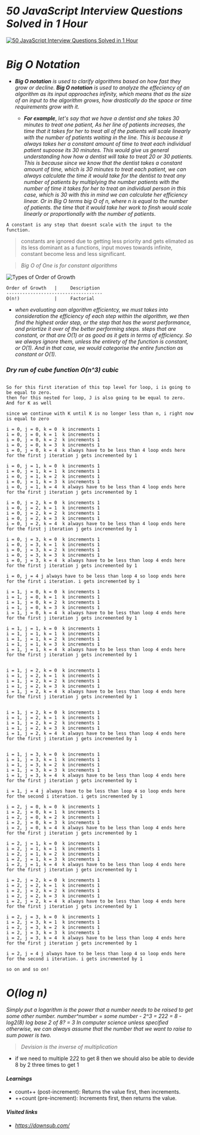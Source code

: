 # ***50 JavaScript Interview Questions Solved in 1 Hour***

[![50 JavaScript Interview Questions Solved in 1 Hour](https://img.youtube.com/vi/qTszFuibDEg/maxresdefault.jpg)](https://youtu.be/qTszFuibDEg) 

# ***Big O Notation***

- ***Big O notation*** *is used to clarify algorithms based on how fast they grow or decline.* ***Big O notation*** *is used to analyze the effeciency of an algorithm as its input approaches infinity, which means that as the size of an input to the algorithm grows, how drastically do the space or time requirements grow with it.* 

  - ***For example***, *let's say that we have a dentist and she takes 30 minutes to treat one patient, As her line of patients increases, the time that it takes for her to treat all of the patients will scale linearly with the number of patients waiting in the line. This is because it always takes her a constant amount of time to treat each individual patient supoose its 30 minutes. This would give us general understanding how how a dentist will take to treat 20 or 30 patients. This is because since we know that the dentist takes a constant amount of time, which is 30 minutes to treat each patient, we can always calculate the time it would take for the dentist to treat any number of patients by multiplying the number patients with the number of time it takes for her to treat an individual person in this case, which is 30 with this in mind we can calculate her efficiency linear. Or in Big O terms big O of n, where n is equal to the number of patients. the time that it would take her work to finsh would scale linearly or proportionally with the number of patients*.

`A constant is any step that doesnt scale with the input to the function.`
> constants are ignored due to getting less priority and gets elimated as its less dominant
>  as a functions, input moves towards infinite, constant become less and less significant.

> *Big O of One is for constant algorithms*

![Types of Order of Growth](https://learningmonkey.in/wp-content/uploads/2022/07/Types-of-Order-of-Growth-of-an-Algorithm.png)

```
Order of Growth   |     Description
------------------------------------
O(n!)             |     Factorial
```

- *when evaluating aan algorithm efficientcy, we must takes into consideration the efficiency of each step within the algorithm, we then find the highest order step, or the step that has the worst performance, and priortize it over of the better performing steps. steps that are constant, or that are O(1) or as good as it gets in terms of efficiency. So we always ignore them, unless the entirety of the function is constant, or O(1). And in that case, we would categorise the entire function as constant or O(1).* 

### ***Dry run of cube function O(n^3) cubic***

```

So for this first iteration of this top level for loop, i is going to  be equal to zero. 
then for this nested for loop, J is also going to be equal to zero. 
And for K as well 

since we continue with K until K is no longer less than n, i right now is equal to zero

i = 0, j = 0, k = 0  k increments 1
i = 0, j = 0, k = 1  k increments 1
i = 0, j = 0, k = 2  k increments 1
i = 0, j = 0, k = 3  k increments 1
i = 0, j = 0, k = 4  k always have to be less than 4 loop ends here for the first j iteration j gets incremented by 1

i = 0, j = 1, k = 0  k increments 1
i = 0, j = 1, k = 1  k increments 1
i = 0, j = 1, k = 2  k increments 1
i = 0, j = 1, k = 3  k increments 1
i = 0, j = 1, k = 4  k always have to be less than 4 loop ends here for the first j iteration j gets incremented by 1

i = 0, j = 2, k = 0  k increments 1
i = 0, j = 2, k = 1  k increments 1
i = 0, j = 2, k = 2  k increments 1
i = 0, j = 2, k = 3  k increments 1
i = 0, j = 2, k = 4  k always have to be less than 4 loop ends here for the first j iteration j gets incremented by 1

i = 0, j = 3, k = 0  k increments 1
i = 0, j = 3, k = 1  k increments 1
i = 0, j = 3, k = 2  k increments 1
i = 0, j = 3, k = 3  k increments 1
i = 0, j = 3, k = 4  k always have to be less than loop 4 ends here for the first j iteration j gets incremented by 1

i = 0, j = 4 j always have to be less than loop 4 so loop ends here for the first i iteration. i gets incremented by 1

i = 1, j = 0, k = 0  k increments 1
i = 1, j = 0, k = 1  k increments 1
i = 1, j = 0, k = 2  k increments 1
i = 1, j = 0, k = 3  k increments 1
i = 1, j = 0, k = 4  k always have to be less than loop 4 ends here for the first j iteration j gets incremented by 1

i = 1, j = 1, k = 0  k increments 1
i = 1, j = 1, k = 1  k increments 1
i = 1, j = 1, k = 2  k increments 1
i = 1, j = 1, k = 3  k increments 1
i = 1, j = 1, k = 4  k always have to be less than loop 4 ends here for the first j iteration j gets incremented by 1


i = 1, j = 2, k = 0  k increments 1
i = 1, j = 2, k = 1  k increments 1
i = 1, j = 2, k = 2  k increments 1
i = 1, j = 2, k = 3  k increments 1
i = 1, j = 2, k = 4  k always have to be less than loop 4 ends here for the first j iteration j gets incremented by 1


i = 1, j = 2, k = 0  k increments 1
i = 1, j = 2, k = 1  k increments 1
i = 1, j = 2, k = 2  k increments 1
i = 1, j = 2, k = 3  k increments 1
i = 1, j = 2, k = 4  k always have to be less than loop 4 ends here for the first j iteration j gets incremented by 1


i = 1, j = 3, k = 0  k increments 1
i = 1, j = 3, k = 1  k increments 1
i = 1, j = 3, k = 2  k increments 1
i = 1, j = 3, k = 3  k increments 1
i = 1, j = 3, k = 4  k always have to be less than loop 4 ends here for the first j iteration j gets incremented by 1

i = 1, j = 4 j always have to be less than loop 4 so loop ends here for the second i iteration. i gets incremented by 1

i = 2, j = 0, k = 0  k increments 1
i = 2, j = 0, k = 1  k increments 1
i = 2, j = 0, k = 2  k increments 1
i = 2, j = 0, k = 3  k increments 1
i = 2, j = 0, k = 4  k always have to be less than loop 4 ends here for the first j iteration j gets incremented by 1

i = 2, j = 1, k = 0  k increments 1
i = 2, j = 1, k = 1  k increments 1
i = 2, j = 1, k = 2  k increments 1
i = 2, j = 1, k = 3  k increments 1
i = 2, j = 1, k = 4  k always have to be less than loop 4 ends here for the first j iteration j gets incremented by 1

i = 2, j = 2, k = 0  k increments 1
i = 2, j = 2, k = 1  k increments 1
i = 2, j = 2, k = 2  k increments 1
i = 2, j = 2, k = 3  k increments 1
i = 2, j = 2, k = 4  k always have to be less than loop 4 ends here for the first j iteration j gets incremented by 1

i = 2, j = 3, k = 0  k increments 1
i = 2, j = 3, k = 1  k increments 1
i = 2, j = 3, k = 2  k increments 1
i = 2, j = 3, k = 3  k increments 1
i = 2, j = 3, k = 4  k always have to be less than loop 4 ends here for the first j iteration j gets incremented by 1

i = 2, j = 4 j always have to be less than loop 4 so loop ends here for the second i iteration. i gets incremented by 1

so on and so on!
```

# ***O(log n)***
*Simply put a logarithm is the power that a number needs to be raised to get some other number.*
*number^number = some number - 2^3 = 2*2*2 = 8 - log2(8) log base 2 of 8? = 3*
*In computer science unless specified otherwise, we can always assume that the number that we want to raise to sum power is two.* 

> *Devision is the inverse of multiplication*
- if we need to multiple 2*2*2 to get 8 then we should also be able to devide 8 by 2 three times to get 1

#### ***Learnings***
- count++ (post-increment): Returns the value first, then increments.
- ++count (pre-increment): Increments first, then returns the value.

#### ***Visited links***
- *https://downsub.com/*